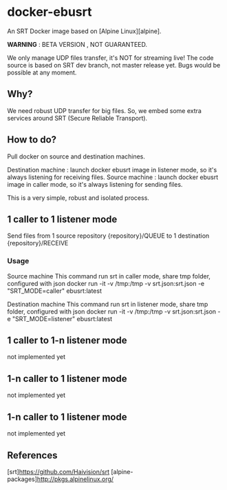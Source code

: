 # docker-ebusrt

An SRT Docker image based on [Alpine Linux][alpine].

**WARNING** : BETA VERSION , NOT GUARANTEED.

We only manage UDP files transfer, it's NOT for streaming live!
The code source is based on SRT dev branch, not master release yet. Bugs would be possible at any moment.

## Why?

We need robust UDP transfer for big files. So, we embed some extra services around SRT (Secure Reliable Transport).

## How to do?

Pull docker on source and destination machines. 

Destination machine : launch docker ebusrt image in listener mode, so it's always listening for receiving files. 
Source machine : launch docker ebusrt image in caller mode, so it's always listening for sending files. 

This is a very simple, robust and isolated process.

## 1 caller to 1 listener mode

Send files from 1 source repository {repository}/QUEUE to 1 destination {repository}/RECEIVE

### Usage

Source machine
This command run srt in caller mode, share tmp folder, configured with json
docker run -it -v /tmp:/tmp -v srt.json:srt.json -e "SRT_MODE=caller" ebusrt:latest

Destination machine
This command run srt in listener mode, share tmp folder, configured with json
docker run -it -v /tmp:/tmp -v srt.json:srt.json -e "SRT_MODE=listener" ebusrt:latest

## 1 caller to 1-n listener mode

not implemented yet

## 1-n caller to 1 listener mode

not implemented yet

## 1-n caller to 1 listener mode

not implemented yet

## References
[srt]https://github.com/Haivision/srt
[alpine-packages]http://pkgs.alpinelinux.org/

